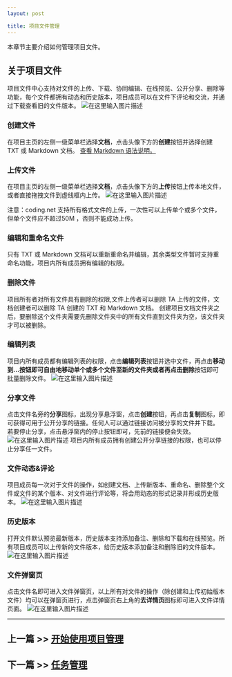 ```yaml
---
layout: post

title: 项目文件管理
---
```


本章节主要介绍如何管理项目文件。

## 关于项目文件

项目文件中心支持对文件的上传、下载、协同编辑、在线预览、公开分享、删除等功能，每个文件都拥有动态和历史版本，项目成员可以在文件下评论和交流，并通过下载查看旧的文件版本。
![在这里输入图片描述][15]

### 创建文件

在项目主页的左侧一级菜单栏选择**文档**，点击头像下方的**创建**按钮并选择创建  TXT 或 Markdown 文档。
[查看 Markdown 语法说明。][16]

### 上传文件

在项目主页的左侧一级菜单栏选择**文档**，点击头像下方的**上传**按钮上传本地文件，或者直接拖拽文件到虚线框内上传。
![在这里输入图片描述][17]

注意：coding.net 支持所有格式文件的上传，一次性可以上传单个或多个文件，但单个文件应不超过50M ，否则不能成功上传。

### 编辑和重命名文件

只有 TXT 或 Markdown 文档可以重新重命名并编辑，其余类型文件暂时支持重命名功能，项目内所有成员拥有编辑的权限。

### 删除文件

项目所有者对所有文件具有删除的权限,文件上传者可以删除 TA 上传的文件，文档创建者可以删除 TA 创建的 TXT 和 Markdown 文档。
创建项目文档文件夹之后，要删除这个文件夹需要先删除文件夹中的所有文件直到文件夹为空，该文件夹才可以被删除。

### 编辑列表

项目内所有成员都有编辑列表的权限，点击**编辑列表**按钮并选中文件，再点击**移动到…**按钮即可自由地移动单个或多个文件至新的文件夹或者再点击**删除**按钮即可批量删除文件。
![在这里输入图片描述][18]

### 分享文件

点击文件名旁的**分享**图标，出现分享悬浮窗，点击**创建**按钮，再点击**复制**图标，即可获得可用于公开分享的链接。任何人可以通过链接访问被分享的文件并下载。
若要停止分享，点击悬浮窗内的停止按钮即可，先前的链接便会失效。
![在这里输入图片描述][19]
项目内所有成员拥有创建公开分享链接的权限，也可以停止分享任一文件。

### 文件动态&评论

项目成员每一次对于文件的操作，如创建文档、上传新版本、重命名、删除整个文件或文件的某个版本、对文件进行评论等，将会用动态的形式记录并形成历史版本。
![在这里输入图片描述][20]

### 历史版本

打开文件默认预览最新版本，历史版本支持添加备注、删除和下载和在线预览。所有项目成员可以上传新的文件版本，给历史版本添加备注和删除旧的文件版本。
![在这里输入图片描述][21]

### 文件弹窗页
点击文件名即可进入文件弹窗页，以上所有对文件的操作（除创建和上传初始版本文件）均可以在弹窗页进行，点击弹窗页右上角的**去详情页**图标即可进入文件详情页面。
![在这里输入图片描述][22]

---

## 上一篇 >> [开始使用项目管理](/help/doc/project/getting-started.html)

## 下一篇 >> [任务管理](/help/doc/project/task.html)

[15]: https://dn-coding-net-production-static.qbox.me/bcd21f3c-1893-412a-af07-e8e9a383312d.png?imageView2/2/w/800/h/800
  [16]: https://coding.net/u/coding/p/Coding-Feedback/git/blob/master/markdown-syntax.md
  [17]: https://dn-coding-net-production-static.qbox.me/168ec032-475f-4660-bfb0-9a02ded0e769.jpg?imageView2/2/w/800/h/800
  [18]: https://dn-coding-net-production-static.qbox.me/9cffca9e-06ea-43bc-8a74-2db1462e71e1.png?imageView2/2/w/800/h/800
  [19]: https://dn-coding-net-production-static.qbox.me/2dc00bb8-d486-412f-9090-63ef7ef10845.png?imageView2/2/w/800/h/800
  [20]: https://dn-coding-net-production-static.qbox.me/db76b8f1-3c30-45d3-9e0c-9f2d5e31fae4.png?imageView2/2/w/800/h/800
  [21]: https://dn-coding-net-production-static.qbox.me/2d162819-3a56-4496-920f-6f5ad5ef2fc3.png?imageView2/2/w/800/h/800
  [22]: https://dn-coding-net-production-pp.qbox.me/828cdee3-d2ae-459e-9775-a79b396e81c8.jpg

